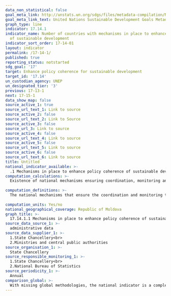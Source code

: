 ```yaml
---
data_non_statistical: false
goal_meta_link: http://unstats.un.org/sdgs/files/metadata-compilation/Metadata-Goal-17.pdf
goal_meta_link_text: United Nations Sustainable Development Goals Metadata (pdf 468kB)
graph_type: line
indicator: 17.14.1
indicator_name: Number of countries with mechanisms in place to enhance policy coherence
  of sustainable development
indicator_sort_order: 17-14-01
layout: indicator
permalink: /17-14-1/
published: true
reporting_status: notstarted
sdg_goal: '17'
target: Enhance policy coherence for sustainable development
target_id: '17.14'
un_custodian_agency: UNEP
un_designated_tier: '3'
previous: 17-13-1
next: 17-15-1
data_show_map: false
source_active_1: true
source_url_text_1: Link to source
source_active_2: false
source_url_text_2: Link to Source
source_active_3: false
source_url_3: Link to source
source_active_4: false
source_url_text_4: Link to source
source_active_5: false
source_url_text_5: Link to source
source_active_6: false
source_url_text_6: Link to source
title: Untitled
national_indicator_available: >-
  .1 Mechanisms in place to enhance policy coherence of sustainable development
computation_calculations: >-
  Existence of national mechanisms ensuring coordination, monitoring and evaluation of enhanced coherence of national policies for sustainable development in line with the Sustainable Development Goals.<br> 
  
computation_definitions: >-
  The national mechanisms that ensure the coordination and monitoring the process of enhancing the coherence of sustainable development policies are the following: National Coordination Council for Sustainable Development (GD. 912/2016); Coordinating Councils for SDG in sector policies; NBS as the institution that coordinates at the national level the process of updating and monitoring the SDG indicators' fulfilment.<br> 
  
computation_units: Yes/no
national_geographical_coverage: Republic of Moldova
graph_title: >-
  17.14.1.1 Mechanisms in place to enhance policy coherence of sustainable development 
source_data_source_1: >-
  administrative data 
source_data_supplier_1: >-
  1.State Chancellery<br> 
  2.Ministries and central public authorities
source_organisation_1: >-
  State Chancellery
source_responsible_monitoring_1: >-
  1.State Chancellery<br> 
  2.National Bureau of Statistics
source_periodicity_1: >-
  Annual
comparison_global: >-
  With missing global methodologies, the national indicator is a complementary one, meant to meet the established global target 
---
```


